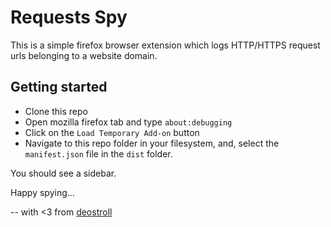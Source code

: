 # Requests Spy

This is a simple firefox browser extension which logs HTTP/HTTPS request urls belonging to a website domain.

## Getting started

- Clone this repo
- Open mozilla firefox tab and type `about:debugging`
- Click on the `Load Temporary Add-on` button
- Navigate to this repo folder in your filesystem, and, select the `manifest.json` file in the `dist` folder.

You should see a sidebar.

Happy spying...

-- with <3 from [deostroll](https://www.google.com/+arunjayapal)